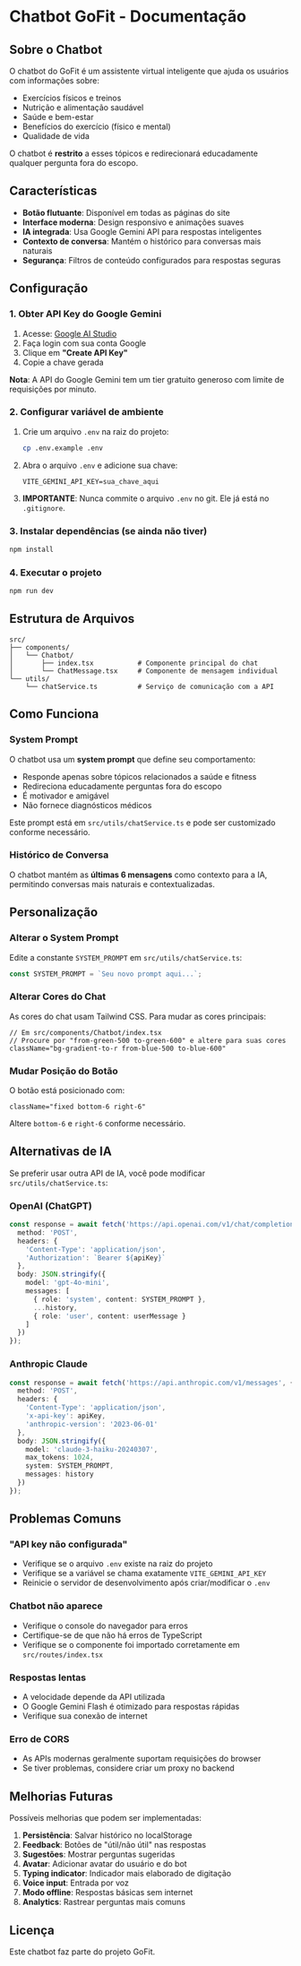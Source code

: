 # Chatbot GoFit - Documentação

## Sobre o Chatbot

O chatbot do GoFit é um assistente virtual inteligente que ajuda os usuários com informações sobre:
- Exercícios físicos e treinos
- Nutrição e alimentação saudável
- Saúde e bem-estar
- Benefícios do exercício (físico e mental)
- Qualidade de vida

O chatbot é **restrito** a esses tópicos e redirecionará educadamente qualquer pergunta fora do escopo.

## Características

- **Botão flutuante**: Disponível em todas as páginas do site
- **Interface moderna**: Design responsivo e animações suaves
- **IA integrada**: Usa Google Gemini API para respostas inteligentes
- **Contexto de conversa**: Mantém o histórico para conversas mais naturais
- **Segurança**: Filtros de conteúdo configurados para respostas seguras

## Configuração

### 1. Obter API Key do Google Gemini

1. Acesse: [Google AI Studio](https://makersuite.google.com/app/apikey)
2. Faça login com sua conta Google
3. Clique em **"Create API Key"**
4. Copie a chave gerada

**Nota**: A API do Google Gemini tem um tier gratuito generoso com limite de requisições por minuto.

### 2. Configurar variável de ambiente

1. Crie um arquivo `.env` na raiz do projeto:
   ```bash
   cp .env.example .env
   ```

2. Abra o arquivo `.env` e adicione sua chave:
   ```
   VITE_GEMINI_API_KEY=sua_chave_aqui
   ```

3. **IMPORTANTE**: Nunca commite o arquivo `.env` no git. Ele já está no `.gitignore`.

### 3. Instalar dependências (se ainda não tiver)

```bash
npm install
```

### 4. Executar o projeto

```bash
npm run dev
```

## Estrutura de Arquivos

```
src/
├── components/
│   └── Chatbot/
│       ├── index.tsx           # Componente principal do chat
│       └── ChatMessage.tsx     # Componente de mensagem individual
└── utils/
    └── chatService.ts          # Serviço de comunicação com a API
```

## Como Funciona

### System Prompt

O chatbot usa um **system prompt** que define seu comportamento:
- Responde apenas sobre tópicos relacionados a saúde e fitness
- Redireciona educadamente perguntas fora do escopo
- É motivador e amigável
- Não fornece diagnósticos médicos

Este prompt está em `src/utils/chatService.ts` e pode ser customizado conforme necessário.

### Histórico de Conversa

O chatbot mantém as **últimas 6 mensagens** como contexto para a IA, permitindo conversas mais naturais e contextualizadas.

## Personalização

### Alterar o System Prompt

Edite a constante `SYSTEM_PROMPT` em `src/utils/chatService.ts`:

```typescript
const SYSTEM_PROMPT = `Seu novo prompt aqui...`;
```

### Alterar Cores do Chat

As cores do chat usam Tailwind CSS. Para mudar as cores principais:

```tsx
// Em src/components/Chatbot/index.tsx
// Procure por "from-green-500 to-green-600" e altere para suas cores
className="bg-gradient-to-r from-blue-500 to-blue-600"
```

### Mudar Posição do Botão

O botão está posicionado com:
```tsx
className="fixed bottom-6 right-6"
```

Altere `bottom-6` e `right-6` conforme necessário.

## Alternativas de IA

Se preferir usar outra API de IA, você pode modificar `src/utils/chatService.ts`:

### OpenAI (ChatGPT)

```typescript
const response = await fetch('https://api.openai.com/v1/chat/completions', {
  method: 'POST',
  headers: {
    'Content-Type': 'application/json',
    'Authorization': `Bearer ${apiKey}`
  },
  body: JSON.stringify({
    model: 'gpt-4o-mini',
    messages: [
      { role: 'system', content: SYSTEM_PROMPT },
      ...history,
      { role: 'user', content: userMessage }
    ]
  })
});
```

### Anthropic Claude

```typescript
const response = await fetch('https://api.anthropic.com/v1/messages', {
  method: 'POST',
  headers: {
    'Content-Type': 'application/json',
    'x-api-key': apiKey,
    'anthropic-version': '2023-06-01'
  },
  body: JSON.stringify({
    model: 'claude-3-haiku-20240307',
    max_tokens: 1024,
    system: SYSTEM_PROMPT,
    messages: history
  })
});
```

## Problemas Comuns

### "API key não configurada"

- Verifique se o arquivo `.env` existe na raiz do projeto
- Verifique se a variável se chama exatamente `VITE_GEMINI_API_KEY`
- Reinicie o servidor de desenvolvimento após criar/modificar o `.env`

### Chatbot não aparece

- Verifique o console do navegador para erros
- Certifique-se de que não há erros de TypeScript
- Verifique se o componente foi importado corretamente em `src/routes/index.tsx`

### Respostas lentas

- A velocidade depende da API utilizada
- O Google Gemini Flash é otimizado para respostas rápidas
- Verifique sua conexão de internet

### Erro de CORS

- As APIs modernas geralmente suportam requisições do browser
- Se tiver problemas, considere criar um proxy no backend

## Melhorias Futuras

Possíveis melhorias que podem ser implementadas:

1. **Persistência**: Salvar histórico no localStorage
2. **Feedback**: Botões de "útil/não útil" nas respostas
3. **Sugestões**: Mostrar perguntas sugeridas
4. **Avatar**: Adicionar avatar do usuário e do bot
5. **Typing indicator**: Indicador mais elaborado de digitação
6. **Voice input**: Entrada por voz
7. **Modo offline**: Respostas básicas sem internet
8. **Analytics**: Rastrear perguntas mais comuns

## Licença

Este chatbot faz parte do projeto GoFit.

